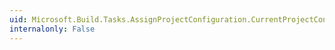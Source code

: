 ```yaml
---
uid: Microsoft.Build.Tasks.AssignProjectConfiguration.CurrentProjectConfiguration
internalonly: False
---
```

